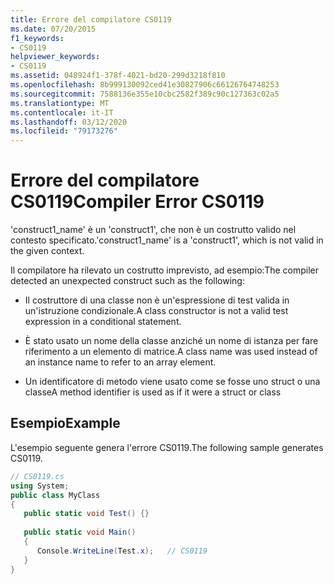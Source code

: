 ```yaml
---
title: Errore del compilatore CS0119
ms.date: 07/20/2015
f1_keywords:
- CS0119
helpviewer_keywords:
- CS0119
ms.assetid: 048924f1-378f-4021-bd20-299d3218f810
ms.openlocfilehash: 8b999130092ced41e30827906c66126764748253
ms.sourcegitcommit: 7588136e355e10cbc2582f389c90c127363c02a5
ms.translationtype: MT
ms.contentlocale: it-IT
ms.lasthandoff: 03/12/2020
ms.locfileid: "79173276"
---
```

# <a name="compiler-error-cs0119"></a><span data-ttu-id="4fd06-102">Errore del compilatore CS0119</span><span class="sxs-lookup"><span data-stu-id="4fd06-102">Compiler Error CS0119</span></span>
<span data-ttu-id="4fd06-103">'construct1_name' è un 'construct1', che non è un costrutto valido nel contesto specificato.</span><span class="sxs-lookup"><span data-stu-id="4fd06-103">'construct1_name' is a 'construct1', which is not valid in the given context.</span></span>  
  
 <span data-ttu-id="4fd06-104">Il compilatore ha rilevato un costrutto imprevisto, ad esempio:</span><span class="sxs-lookup"><span data-stu-id="4fd06-104">The compiler detected an unexpected construct such as the following:</span></span>  
  
- <span data-ttu-id="4fd06-105">Il costruttore di una classe non è un'espressione di test valida in un'istruzione condizionale.</span><span class="sxs-lookup"><span data-stu-id="4fd06-105">A class constructor is not a valid test expression in a conditional statement.</span></span>  
  
- <span data-ttu-id="4fd06-106">È stato usato un nome della classe anziché un nome di istanza per fare riferimento a un elemento di matrice.</span><span class="sxs-lookup"><span data-stu-id="4fd06-106">A class name was used instead of an instance name to refer to an array element.</span></span>  
  
- <span data-ttu-id="4fd06-107">Un identificatore di metodo viene usato come se fosse uno struct o una classe</span><span class="sxs-lookup"><span data-stu-id="4fd06-107">A method identifier is used as if it were a struct or class</span></span>  
  
## <a name="example"></a><span data-ttu-id="4fd06-108">Esempio</span><span class="sxs-lookup"><span data-stu-id="4fd06-108">Example</span></span>  
 <span data-ttu-id="4fd06-109">L'esempio seguente genera l'errore CS0119.</span><span class="sxs-lookup"><span data-stu-id="4fd06-109">The following sample generates CS0119.</span></span>  
  
```csharp  
// CS0119.cs  
using System;  
public class MyClass
{  
   public static void Test() {}  
  
   public static void Main()  
   {  
      Console.WriteLine(Test.x);   // CS0119  
   }  
}  
```
